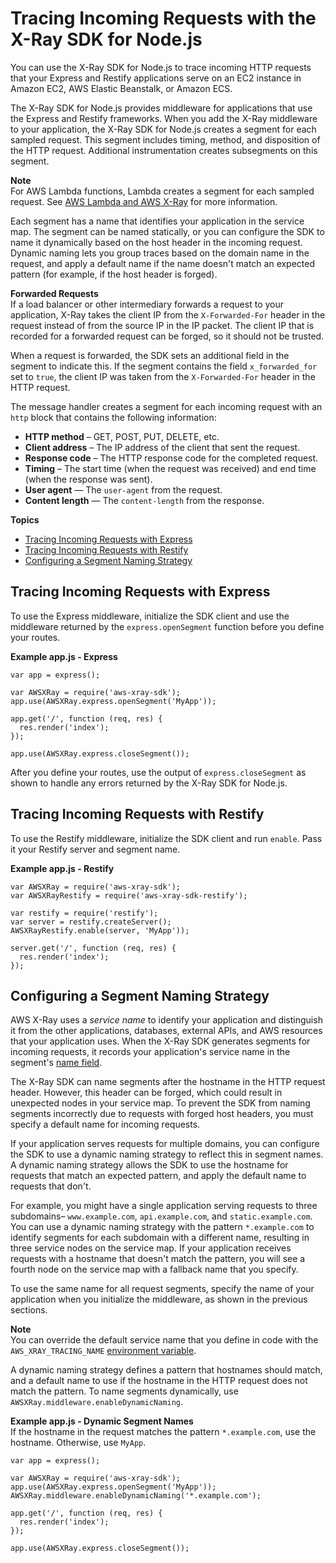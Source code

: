 # Tracing Incoming Requests with the X\-Ray SDK for Node\.js<a name="xray-sdk-nodejs-middleware"></a>

You can use the X\-Ray SDK for Node\.js to trace incoming HTTP requests that your Express and Restify applications serve on an EC2 instance in Amazon EC2, AWS Elastic Beanstalk, or Amazon ECS\.

The X\-Ray SDK for Node\.js provides middleware for applications that use the Express and Restify frameworks\. When you add the X\-Ray middleware to your application, the X\-Ray SDK for Node\.js creates a segment for each sampled request\. This segment includes timing, method, and disposition of the HTTP request\. Additional instrumentation creates subsegments on this segment\.

**Note**  
For AWS Lambda functions, Lambda creates a segment for each sampled request\. See [AWS Lambda and AWS X\-Ray](xray-services-lambda.md) for more information\.

Each segment has a name that identifies your application in the service map\. The segment can be named statically, or you can configure the SDK to name it dynamically based on the host header in the incoming request\. Dynamic naming lets you group traces based on the domain name in the request, and apply a default name if the name doesn't match an expected pattern \(for example, if the host header is forged\)\.

**Forwarded Requests**  
If a load balancer or other intermediary forwards a request to your application, X\-Ray takes the client IP from the `X-Forwarded-For` header in the request instead of from the source IP in the IP packet\. The client IP that is recorded for a forwarded request can be forged, so it should not be trusted\.

When a request is forwarded, the SDK sets an additional field in the segment to indicate this\. If the segment contains the field `x_forwarded_for` set to `true`, the client IP was taken from the `X-Forwarded-For` header in the HTTP request\.

The message handler creates a segment for each incoming request with an `http` block that contains the following information:
+ **HTTP method** – GET, POST, PUT, DELETE, etc\.
+ **Client address** – The IP address of the client that sent the request\.
+ **Response code** – The HTTP response code for the completed request\.
+ **Timing** – The start time \(when the request was received\) and end time \(when the response was sent\)\.
+ **User agent** — The `user-agent` from the request\.
+ **Content length** — The `content-length` from the response\.

**Topics**
+ [Tracing Incoming Requests with Express](#xray-sdk-nodejs-middleware-express)
+ [Tracing Incoming Requests with Restify](#xray-sdk-nodejs-middleware-restify)
+ [Configuring a Segment Naming Strategy](#xray-sdk-nodejs-middleware-naming)

## Tracing Incoming Requests with Express<a name="xray-sdk-nodejs-middleware-express"></a>

To use the Express middleware, initialize the SDK client and use the middleware returned by the `express.openSegment` function before you define your routes\.

**Example app\.js \- Express**  

```
var app = express();

var AWSXRay = require('aws-xray-sdk');
app.use(AWSXRay.express.openSegment('MyApp'));

app.get('/', function (req, res) {
  res.render('index');
});

app.use(AWSXRay.express.closeSegment());
```

After you define your routes, use the output of `express.closeSegment` as shown to handle any errors returned by the X\-Ray SDK for Node\.js\.

## Tracing Incoming Requests with Restify<a name="xray-sdk-nodejs-middleware-restify"></a>

To use the Restify middleware, initialize the SDK client and run `enable`\. Pass it your Restify server and segment name\.

**Example app\.js \- Restify**  

```
var AWSXRay = require('aws-xray-sdk');
var AWSXRayRestify = require('aws-xray-sdk-restify');

var restify = require('restify');
var server = restify.createServer();
AWSXRayRestify.enable(server, 'MyApp'));

server.get('/', function (req, res) {
  res.render('index');
});
```

## Configuring a Segment Naming Strategy<a name="xray-sdk-nodejs-middleware-naming"></a>

AWS X\-Ray uses a *service name* to identify your application and distinguish it from the other applications, databases, external APIs, and AWS resources that your application uses\. When the X\-Ray SDK generates segments for incoming requests, it records your application's service name in the segment's [name field](xray-api-segmentdocuments.md#api-segmentdocuments-fields)\.

The X\-Ray SDK can name segments after the hostname in the HTTP request header\. However, this header can be forged, which could result in unexpected nodes in your service map\. To prevent the SDK from naming segments incorrectly due to requests with forged host headers, you must specify a default name for incoming requests\.

If your application serves requests for multiple domains, you can configure the SDK to use a dynamic naming strategy to reflect this in segment names\. A dynamic naming strategy allows the SDK to use the hostname for requests that match an expected pattern, and apply the default name to requests that don't\.

For example, you might have a single application serving requests to three subdomains– `www.example.com`, `api.example.com`, and `static.example.com`\. You can use a dynamic naming strategy with the pattern `*.example.com` to identify segments for each subdomain with a different name, resulting in three service nodes on the service map\. If your application receives requests with a hostname that doesn't match the pattern, you will see a fourth node on the service map with a fallback name that you specify\.

To use the same name for all request segments, specify the name of your application when you initialize the middleware, as shown in the previous sections\.

**Note**  
You can override the default service name that you define in code with the `AWS_XRAY_TRACING_NAME` [environment variable](xray-sdk-nodejs-configuration.md#xray-sdk-nodejs-configuration-envvars)\.

A dynamic naming strategy defines a pattern that hostnames should match, and a default name to use if the hostname in the HTTP request does not match the pattern\. To name segments dynamically, use `AWSXRay.middleware.enableDynamicNaming`\.

**Example app\.js \- Dynamic Segment Names**  
If the hostname in the request matches the pattern `*.example.com`, use the hostname\. Otherwise, use `MyApp`\.  

```
var app = express();

var AWSXRay = require('aws-xray-sdk');
app.use(AWSXRay.express.openSegment('MyApp'));
AWSXRay.middleware.enableDynamicNaming('*.example.com');
        
app.get('/', function (req, res) {
  res.render('index');
});

app.use(AWSXRay.express.closeSegment());
```